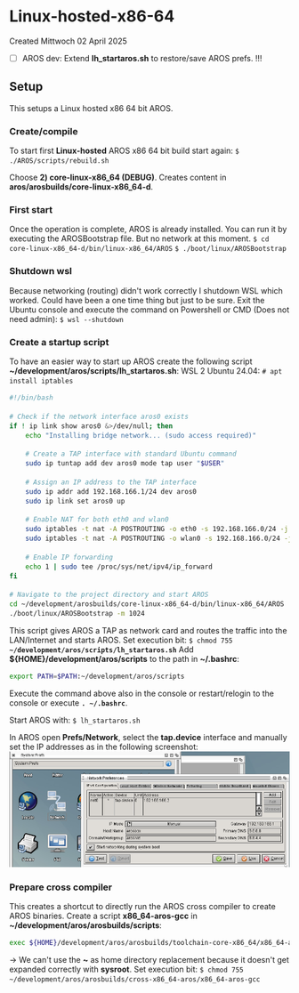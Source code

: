 # Linux-hosted-x86-64
Created Mittwoch 02 April 2025


* ☐ AROS dev: Extend **lh_startaros.sh** to restore/save AROS prefs. !!!


Setup
-----
This setups a Linux hosted x86 64 bit AROS.
### Create/compile
To start first **Linux-hosted** AROS x86 64 bit build start again:
``$ ./AROS/scripts/rebuild.sh``

Choose **2) core-linux-x86_64 (DEBUG)**.
Creates content in **aros/arosbuilds/core-linux-x86_64-d**.

### First start
Once the operation is complete, AROS is already installed. You can run it by executing the AROSBootstrap file. But no network at this moment.
``$ cd core-linux-x86_64-d/bin/linux-x86_64/AROS``
``$ ./boot/linux/AROSBootstrap``

### Shutdown wsl
Because networking (routing) didn't work correctly I shutdown WSL which worked. Could have been a one time thing but just to be sure. Exit the Ubuntu console and execute the command on Powershell or CMD (Does not need admin):
``$ wsl --shutdown``

### Create a startup script
To have an easier way to start up AROS create the following script **~/development/aros/scripts/lh_startaros.sh**:
WSL 2 Ubuntu 24.04: ``# apt install iptables``
```sh
#!/bin/bash

# Check if the network interface aros0 exists
if ! ip link show aros0 &>/dev/null; then
    echo "Installing bridge network... (sudo access required)"
    
    # Create a TAP interface with standard Ubuntu command
    sudo ip tuntap add dev aros0 mode tap user "$USER"
    
    # Assign an IP address to the TAP interface
    sudo ip addr add 192.168.166.1/24 dev aros0
    sudo ip link set aros0 up
    
    # Enable NAT for both eth0 and wlan0
    sudo iptables -t nat -A POSTROUTING -o eth0 -s 192.168.166.0/24 -j MASQUERADE
    sudo iptables -t nat -A POSTROUTING -o wlan0 -s 192.168.166.0/24 -j MASQUERADE
    
    # Enable IP forwarding
    echo 1 | sudo tee /proc/sys/net/ipv4/ip_forward
fi

# Navigate to the project directory and start AROS
cd ~/development/arosbuilds/core-linux-x86_64-d/bin/linux-x86_64/AROS || exit
./boot/linux/AROSBootstrap -m 1024

```
This script gives AROS a TAP as network card and routes the traffic into the LAN/Internet and starts AROS.
Set execution bit:
``$ chmod 755`` **``~/development/aros/scripts/lh_startaros.sh``**
Add **${HOME}/development/aros/scripts** to the path in **~/.bashrc**:
```sh
export PATH=$PATH:~/development/aros/scripts
```
Execute the command above also in the console or restart/relogin to the console or execute **``. ~/.bashrc``**.

Start AROS with:
``$ lh_startaros.sh``

In AROS open **Prefs/Network**, select the **tap.device** interface and manually set the IP addresses as in the following screenshot:
![](./Linux-hosted-x86-64/pasted_image002.png)

### Prepare cross compiler
This creates a shortcut to directly run the AROS cross compiler to create AROS binaries.
Create a script **x86_64-aros-gcc** in **~/development/aros/arosbuilds/scripts**:
```sh
exec ${HOME}/development/aros/arosbuilds/toolchain-core-x86_64/x86_64-aros-gcc --sysroot=${HOME}/development/aros/arosbuilds/core-linux-x86_64-d/bin/linux-x86_64/AROS/Development "$@"
```
-> We can't use the **~** as home directory replacement because it doesn't get expanded correctly with **sysroot**.
Set execution bit:
``$ chmod 755 ~/development/aros/arosbuilds/cross-x86_64-aros/x86_64-aros-gcc``


